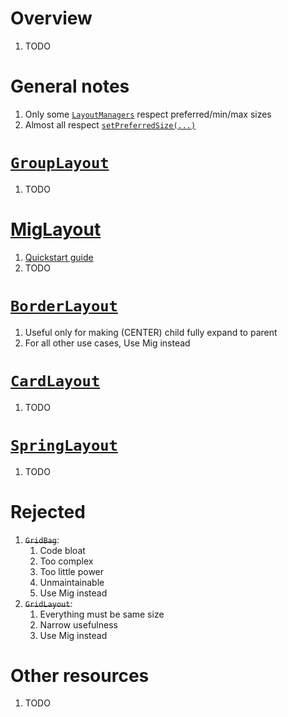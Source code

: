# Overview
1. TODO


# General notes
1. Only some [`LayoutManagers`](https://docs.oracle.com/en/java/javase/20/docs/api/java.desktop/java/awt/LayoutManager2.html) respect preferred/min/max sizes
1. Almost all respect [`setPreferredSize(...)`](https://docs.oracle.com/en/java/javase/20/docs/api/java.desktop/java/awt/Component.html#setPreferredSize(java.awt.Dimension))


# [`GroupLayout`](https://docs.oracle.com/en/java/javase/20/docs/api/java.desktop/javax/swing/GroupLayout.html)
1. TODO


# [MigLayout](https://www.miglayout.com/)
1. [Quickstart guide](http://www.miglayout.com/QuickStart.pdf)
1. TODO


# [`BorderLayout`](https://docs.oracle.com/en/java/javase/20/docs/api/java.desktop/java/awt/BorderLayout.html)
1. Useful only for making (CENTER) child fully expand to parent
1. For all other use cases, Use Mig instead


# [`CardLayout`](TODO)
1. TODO


# [`SpringLayout`](TODO)
1. TODO


# Rejected
1. ~~`GridBag`~~:
    1. Code bloat
    1. Too complex
    1. Too little power
    1. Unmaintainable
    1. Use Mig instead
1. ~~`GridLayout`~~:
    1. Everything must be same size
    1. Narrow usefulness
    1. Use Mig instead


# Other resources
1. TODO

